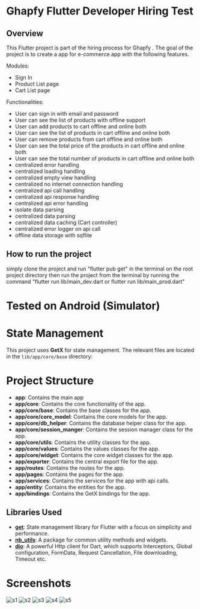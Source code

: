 # Ghapfy Flutter Developer Hiring Test

## Overview
This Flutter project is part of the hiring process for Ghapfy . The goal of the project is to create a app for e-commerce app with the following features.

Modules:
- Sign In
- Product List page 
- Cart List page

Functionalities:
- User can sign in with email and password
- User can see the list of products with offline support
- User can add products to cart offline and online both
- User can see the list of products in cart offline and online both
- User can remove products from cart offline and online both
- User can see the total price of the products in cart offline and online both
- User can see the total number of products in cart offline and online both
- centralized error handling
- centralized loading handling
- centralized empty view handling
- centralized no internet connection handling
- centralized api call handling
- centralized api response handling
- centralized api error handling
- isolate data parsing
- centralized data parsing
- centralized data caching (Cart controller)
- centralized error logger on api call
- offline data storage with sqflite

## How to run the project
simply clone the project and run "flutter pub get" in the terminal on the root project directory
then run the project from the terminal by running the command "flutter run  lib/main_dev.dart or flutter run  lib/main_prod.dart"

# Tested on Android (Simulator)

# State Management
This project uses **GetX** for state management. The relevant files are located in the `lib/app/core/base` directory:

# Project Structure
- **app**: Contains the main app 
- **app/core**: Contains the core functionality of the app.
- **app/core/base**: Contains the base classes for the app.
- **app/core/core_model**: Contains the core models for the app.
- **app/core/db_helper**: Contains the database helper class for the app.
- **app/core/session_manger**: Contains the session manager class for the app.
- **app/core/utils**: Contains the utility classes for the app.
- **app/core/values**: Contains the values classes for the app.
- **app/core/widget**: Contains the core widget classes for the app.
- **app/exporter**: Contains the central export file for the app.
- **app/routes**: Contains the routes for the app.
- **app/pages**: Contains the pages for the app.
- **app/services**: Contains the services for the app with api calls.
- **app/entity**: Contains the entities for the app.
- **app/bindings**: Contains the GetX bindings for the app.


## Libraries Used

- **[get](https://pub.dev/packages/get)**: State management library for Flutter with a focus on simplicity and performance.
- **[nb_utils](https://pub.dev/packages/nb_utils)**: A package for common utility methods and widgets.
- **[dio](https://pub.dev/packages/dio)**: A powerful Http client for Dart, which supports Interceptors, Global configuration, FormData, Request Cancellation, File downloading, Timeout etc.

# Screenshots
![s1](s1.png)
![s2](s2.png)
![s3](s3.png)
![s4](s4.png)
![s5](s5.png)






